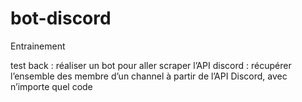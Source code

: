 # bot-discord
Entrainement

 test back : réaliser un bot pour aller scraper l’API discord : récupérer l’ensemble des membre d’un channel à partir de l’API Discord, avec n’importe quel code 
